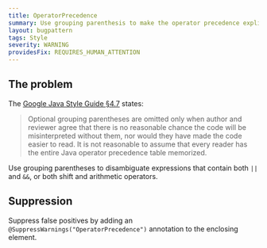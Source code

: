 ```yaml
---
title: OperatorPrecedence
summary: Use grouping parenthesis to make the operator precedence explicit
layout: bugpattern
tags: Style
severity: WARNING
providesFix: REQUIRES_HUMAN_ATTENTION
---
```


<!--
*** AUTO-GENERATED, DO NOT MODIFY ***
To make changes, edit the @BugPattern annotation or the explanation in docs/bugpattern.
-->

## The problem
The [Google Java Style Guide §4.7][style] states:

> Optional grouping parentheses are omitted only when author and reviewer agree
> that there is no reasonable chance the code will be misinterpreted without
> them, nor would they have made the code easier to read. It is not reasonable
> to assume that every reader has the entire Java operator precedence table
> memorized.

[style]:
https://google.github.io/styleguide/javaguide.html#s4.7-grouping-parentheses

Use grouping parentheses to disambiguate expressions that contain both `||` and
`&&`, or both shift and arithmetic operators.

## Suppression
Suppress false positives by adding an `@SuppressWarnings("OperatorPrecedence")` annotation to the enclosing element.
